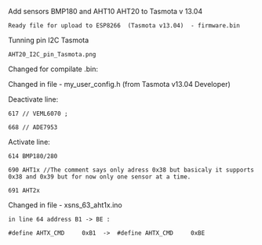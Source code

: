 Add sensors BMP180 and AHT10 AHT20 to Tasmota v 13.04 

    Ready file for upload to ESP8266  (Tasmota v13.04)  - firmware.bin

Tunning pin I2C Tasmota

    AHT20_I2C_pin_Tasmota.png
    
Changed for compilate .bin:

Changed in file - my_user_config.h (from Tasmota v13.04 Developer)
    
Deactivate line:    
    
    617 // VEML6070 ;     
    
    668 // ADE7953
    
Activate line:
    
    614 BMP180/280
    
    690 AHT1x //The comment says only adress 0x38 but basicaly it supports 0x38 and 0x39 but for now only one sensor at a time.
    
    691 AHT2x 

Changed in file - xsns_63_aht1x.ino

    in line 64 address B1 -> BE :

    #define AHTX_CMD     0xB1  ->  #define AHTX_CMD     0xBE
